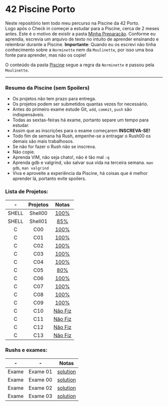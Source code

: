 # 42 Piscine Porto
 Neste repositório tem todo meu percurso na Piscine da 42 Porto. <br/>
 Logo após o Check in começei a estudar para a Piscine, cerca de 2 meses antes. Este é o motivo de existir a pasta [Minha Preparação](./preparacao). Conforme eu aprendia, escrevia um arquivo de texto no intuito de aprender ensinando e relembrar durante a Piscine. **Importante**: Quando eu os escrevi não tinha conhecimento sobre a `Norminette` nem da `Moulinette`, por isso  uma boa fonte para aprender, mas não os copie!
 
 O conteúdo da pasta [Piscine](./piscine) segue a regra da `Norminette` e passou pela `Moulinette`.

 ---

### **Resumo da Piscine (sem Spoilers)** <br/>
- Os projetos não tem prazo para entrega. <br/>
- Os projetos podem ser submetidos quantas vezes for necessário.
- Antes do primeiro exame estude Git, `add`, `commit`, `push` são indispensáveis.
- Todas as sextas-feiras há exame, portanto separe um tempo para estudar.
- Assim que as inscrições para o exame começarem **INSCREVA-SE!**
- Todo fim de semana há Rush, empenhe-se a entragar o Rush00 os demais são mais trabalhosos.
- Se não for fazer o Rush não se inscreva.
- Não copie.
- Aprenda VIM, não seja chato!, não é tão mal `:q`
- Aprenda gdb e valgrind, vão salvar sua vida na terceira semana. `man gdb`, `man valgrind`
- Viva e aproveite a experiência da Piscine, há coisas que é melhor aprender lá, portanto evite spoilers.

 ### Lista de Projetos:
|-          | Projetos      | Notas         |
| :---:     | :--------------:| :----------:|
| SHELL     | Shell00 | [100%](./Piscine/shell00) |
| SHELL     | Shell01 |  [85%](./Piscine./shell01)  |
| C | C00   | [100%](./Piscine/c00) | 
| C | C01 | [100%](./Piscine/c01) | 
| C | C02 | [100%](./Piscine/c02) | 
| C | C03 |  [100%](./Piscine/c03) | 
| C | C04 |  [100%](./Piscine/c04)| 
| C | C05 | [80%](./Piscine/c05)| 
| C | C06 | [100%](./Piscine/c06) | 
| C | C07 |  [100%](./Piscine/c07)| 
| C | C08 | [100%](./Piscine/c08) |
| C | C09 |  [100%](./Piscine/c09)| 
| C | C10 | [Não Fiz](./Piscine/c10) | 
| C | C11 | [Não Fiz](./Piscine/c11) | 
| C | C12 |  [Não Fiz](./Piscine/c12) | 
| C | C13 | [Não Fiz](./Piscine/c13) | 

### Rushs e exames:
| -| -    | Notas         | 
| :--:| :---: |  :----------:|
| Exame| Exame 01 | [solution](./EXAM01) | 
| Exame| Exame 00 | [solution](./EXAM00) | 
| Exame| Exame 02 | [solution](./EXAM02) | 
| Exame| Exame 03 |  [solution](./EXAM03)| 
